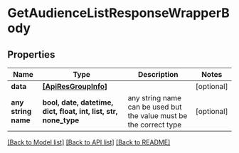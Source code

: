 # GetAudienceListResponseWrapperBody


## Properties
Name | Type | Description | Notes
------------ | ------------- | ------------- | -------------
**data** | [**[ApiResGroupInfo]**](ApiResGroupInfo.md) |  | [optional] 
**any string name** | **bool, date, datetime, dict, float, int, list, str, none_type** | any string name can be used but the value must be the correct type | [optional]

[[Back to Model list]](../README.md#documentation-for-models) [[Back to API list]](../README.md#documentation-for-api-endpoints) [[Back to README]](../README.md)



